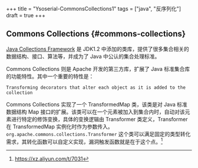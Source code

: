 +++
title = "Ysoserial-CommonsCollections1"
tags = ["java", "反序列化"]
draft = true
+++

<!--more-->


## Commons Collections {#commons-collections}

[Java Collections Framework](https://docs.oracle.com/javase/tutorial/collections/) 是 JDK1.2 中添加的类库，提供了很多集合相关的数据结构、接口、算法等，并成为了 Java 中公认的集合处理标准。

Commons Collections 则是 Apache 开发的第三方库，扩展了 Java 标准集合库的功能特性。其中一个重要的特性是：

```text
Transforming decorators that alter each object as it is added to the collection
```

Commons Collections 实现了一个 TransformedMap 类，该类是对 Java 标准数据结构 Map 接口的扩展。该类可以在一个元素被加入到集合内时，自动对该元素进行特定的修饰变换，具体的变换逻辑由 Transformer 类定义，Transformer 在 TransformedMap 实例化时作为参数传入。
`org.apache.commons.collections.Transformer` 这个类可以满足固定的类型转化需求，其转化函数可以自定义实现，漏洞触发函数就是在于这个点。[^fn:1]

[^fn:1]: <https://xz.aliyun.com/t/7031>
